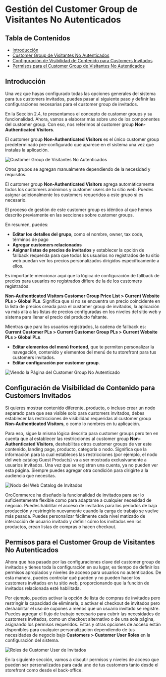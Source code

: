 # Gestión del Customer Group de Visitantes No Autenticados

## Tabla de Contenidos
- [Introducción](#introducción)
- [Customer Group de Visitantes No Autenticados](#customer-group-de-visitantes-no-autenticados)
- [Configuración de Visibilidad de Contenido para Customers Invitados](#configuración-de-visibilidad-de-contenido-para-customers-invitados)
- [Permisos para el Customer Group de Visitantes No Autenticados](#permisos-para-el-customer-group-de-visitantes-no-autenticados)

## Introducción

Una vez que hayas configurado todas las opciones generales del sistema para tus customers invitados, puedes pasar al siguiente paso y definir las configuraciones necesarias para el customer group de invitados.

En la Sección 2.4, te presentamos el concepto de customer groups y su funcionalidad. Ahora, vamos a elaborar más sobre uno de los componentes del customer group. Con eso, nos referimos al customer group **Non-Authenticated Visitors**.

El customer group **Non-Authenticated Visitors** es el único customer group predeterminado pre-configurado que aparece en el sistema una vez que instalas la aplicación.

![Customer Group de Visitantes No Autenticados](https://hive.oroinc.com/wp-content/uploads/sites/21/2021/02/non_authenticated_visitors_customer_group-1-768x211.png)

Otros grupos se agregan manualmente dependiendo de la necesidad y requisitos.

El customer group **Non-Authenticated Visitors** agrega automáticamente todos los customers anónimos y customer users de tu sitio web. Puedes asignar adicionalmente los customers requeridos a este grupo si es necesario.

El proceso de gestión de este customer group es idéntico al que hemos descrito previamente en las secciones sobre customer groups.

En resumen, puedes:

- **Editar los detalles del grupo**, como el nombre, owner, tax code, términos de pago
- **Agregar customers relacionados**
- **Asignar listas de precios de invitados** y establecer la opción de fallback requerida para que todos los usuarios no registrados de tu sitio web puedan ver los precios personalizados dirigidos específicamente a ellos.

Es importante mencionar aquí que la lógica de configuración de fallback de precios para usuarios no registrados difiere de la de los customers registrados:

**Non-Authenticated Visitors Customer Group Price List > Current Website PLs > Global PLs**. Significa que si no se encuentra un precio coincidente en la lista de precios creada para el customer group de invitados, la aplicación va más allá a las listas de precios configuradas en los niveles del sitio web y sistema para llenar el precio del producto faltante.

Mientras que para los usuarios registrados, la cadena de fallback es: **Current Customer PLs > Current Customer Group PLs > Current Website PLs > Global PLs**.

- **Editar elementos del menú frontend**, que te permiten personalizar la navegación, contenido y elementos del menú de tu storefront para tus customers invitados.
- **Editar configuración por customer group**.

![Viendo la Página del Customer Group No Autenticado](https://hive.oroinc.com/wp-content/uploads/sites/21/2021/02/viewing_non_authenticated_customer_group_page-1-768x400.png)

## Configuración de Visibilidad de Contenido para Customers Invitados

Si quieres mostrar contenido diferente, producto, o incluso crear un nodo separado para que sea visible solo para customers invitados, debes establecer las restricciones de visibilidad requeridas al customer group **Non-Authenticated Visitors**, o como lo nombres en tu aplicación.

Para eso, sigue la misma lógica descrita para customer groups pero ten en cuenta que al establecer las restricciones al customer group **Non-Authenticated Visitors**, deshabilitas otros customer groups de ver este contenido, landing page, producto, categoría o nodo. Significa que la información para la cual estableces las restricciones (por ejemplo, el nodo del web catalog Guest Products) va a ser mostrada exclusivamente a usuarios invitados. Una vez que se registran una cuenta, ya no pueden ver esta página. Siempre puedes agregar otra condición para dirigirte a la audiencia que necesitas.

![Nodo del Web Catalog de Invitados](https://hive.oroinc.com/wp-content/uploads/sites/21/2021/02/guest_web_catalog_node-1-768x326.png)

OroCommerce ha diseñado la funcionalidad de invitados para ser lo suficientemente flexible como para adaptarse a cualquier necesidad de negocio. Puedes habilitar el acceso de invitados para los períodos de baja producción y restringirlo nuevamente cuando la carga de trabajo se vuelve más pesada. Puedes personalizar fácilmente cada nivel matizado de interacción de usuario invitado y definir cómo los invitados ven los productos, crean listas de compras o hacen checkout.

## Permisos para el Customer Group de Visitantes No Autenticados

Ahora que has pasado por las configuraciones clave del customer group de invitados y tienes toda la configuración en su lugar, es tiempo de definir los permisos apropiados y niveles de acceso para usuarios no autenticados. De esta manera, puedes controlar qué pueden y no pueden hacer los customers invitados en tu sitio web, proporcionando que la función de invitados relacionada esté habilitada.

Por ejemplo, puedes activar la opción de lista de compras de invitados pero restringir la capacidad de eliminarla, o activar el checkout de invitados pero deshabilitar el uso de cupones a menos que un usuario invitado se registre. Puedes agregar el flujo de trabajo necesario para cubrir las necesidades de customers invitados, como un checkout alternativo o de una sola página, asignando los permisos requeridos. Estas y otras opciones de acceso están disponibles para cualquier personalización dependiendo de tus necesidades de negocio bajo **Customers > Customer User Roles** en la configuración del sistema.

![Roles de Customer User de Invitados](https://hive.oroinc.com/wp-content/uploads/sites/21/2021/02/guest_customer_user_roles.png)

En la siguiente sección, vamos a discutir permisos y niveles de acceso que pueden ser personalizados para cada uno de tus customers tanto desde el storefront como desde el back-office.